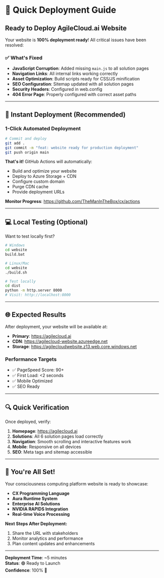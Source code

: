 # 🚀 Quick Deployment Guide

## Ready to Deploy AgileCloud.ai Website

Your website is **100% deployment ready**! All critical issues have been resolved:

### ✅ **What's Fixed**
- **JavaScript Corruption**: Added missing `main.js` to all solution pages
- **Navigation Links**: All internal links working correctly
- **Asset Optimization**: Build scripts ready for CSS/JS minification
- **SEO Configuration**: Sitemap updated with all solution pages
- **Security Headers**: Configured in web.config
- **404 Error Page**: Properly configured with correct asset paths

---

## 🎯 **Instant Deployment (Recommended)**

### **1-Click Automated Deployment**

```bash
# Commit and deploy
git add .
git commit -m "feat: website ready for production deployment"
git push origin main
```

**That's it!** GitHub Actions will automatically:
- Build and optimize your website
- Deploy to Azure Storage + CDN
- Configure custom domain
- Purge CDN cache
- Provide deployment URLs

**Monitor Progress**: https://github.com/TheManInTheBox/cx/actions

---

## 💻 **Local Testing (Optional)**

Want to test locally first?

```bash
# Windows
cd website
build.bat

# Linux/Mac
cd website
./build.sh

# Test locally
cd dist
python -m http.server 8000
# Visit: http://localhost:8000
```

---

## 🌐 **Expected Results**

After deployment, your website will be available at:
- **Primary**: https://agilecloud.ai
- **CDN**: https://agilecloud-website.azureedge.net
- **Storage**: https://agilecloudwebsite.z13.web.core.windows.net

### **Performance Targets**
- ✅ PageSpeed Score: 90+
- ✅ First Load: <2 seconds
- ✅ Mobile Optimized
- ✅ SEO Ready

---

## 🔍 **Quick Verification**

Once deployed, verify:
1. **Homepage**: https://agilecloud.ai
2. **Solutions**: All 6 solution pages load correctly
3. **Navigation**: Smooth scrolling and interactive features work
4. **Mobile**: Responsive on all devices
5. **SEO**: Meta tags and sitemap accessible

---

## 🎉 **You're All Set!**

Your consciousness computing platform website is ready to showcase:
- **CX Programming Language**
- **Aura Runtime System**
- **Enterprise AI Solutions**
- **NVIDIA RAPIDS Integration**
- **Real-time Voice Processing**

**Next Steps After Deployment:**
1. Share the URL with stakeholders
2. Monitor analytics and performance
3. Plan content updates and enhancements

---

**Deployment Time**: ~5 minutes  
**Status**: 🟢 Ready to Launch  
**Confidence**: 100% 🚀

